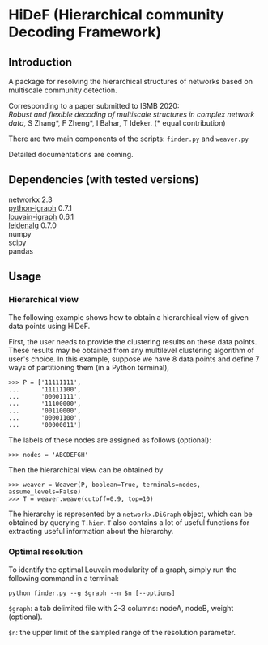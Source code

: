 # HiDeF (Hierarchical community Decoding Framework)


## Introduction

A package for resolving the hierarchical structures of networks based on multiscale community detection. 

Corresponding to a paper submitted to ISMB 2020:  
*Robust and flexible decoding of multiscale structures in complex network data*, S Zhang*, F Zheng*, I Bahar, T Ideker.
(\* equal contribution)

There are two main components of the scripts: `finder.py` and `weaver.py`

Detailed documentations are coming.

## Dependencies (with tested versions)

[networkx](https://networkx.github.io/) 2.3  
[python-igraph](https://igraph.org/python/) 0.7.1  
[louvain-igraph](https://github.com/vtraag/louvain-igraph) 0.6.1  
[leidenalg](https://github.com/vtraag/leidenalg)    0.7.0  
numpy  
scipy  
pandas


## Usage

### Hierarchical view
The following example shows how to obtain a hierarchical view of given data points using HiDeF. 

First, the user needs to provide the clustering results on these data points. These results may be obtained from any multilevel clustering algorithm of user's choice. In this example, suppose we have 8 data points and define 7 ways of partitioning them (in a Python terminal), 

```
>>> P = ['11111111',
...      '11111100',
...      '00001111',
...      '11100000',
...      '00110000',
...      '00001100',
...      '00000011']
```

The labels of these nodes are assigned as follows (optional):

```
>>> nodes = 'ABCDEFGH'
```

Then the hierarchical view can be obtained by

```
>>> weaver = Weaver(P, boolean=True, terminals=nodes, assume_levels=False)
>>> T = weaver.weave(cutoff=0.9, top=10)
```

The hierarchy is represented by a `networkx.DiGraph` object, which can be obtained by querying `T.hier`. `T` also contains a lot of useful functions for extracting useful information about the hierarchy. 

### Optimal resolution
To identify the optimal Louvain modularity of a graph, simply run the following command in a terminal: 

`python finder.py --g $graph --n $n [--options]`

`$graph`: a tab delimited file with 2-3 columns: nodeA, nodeB, weight (optional).

`$n`: the upper limit of the sampled range of the resolution parameter.

